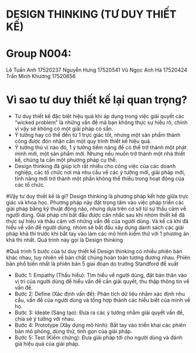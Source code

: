 # DESIGN THINKING (TƯ DUY THIẾT KẾ)
# Group N004:
Lê Tuấn Anh 17520237
Nguyễn Hưng 17520541
Vũ Ngọc Anh Hà 17520424
Trần Minh Khương 17520656

# Vì sao tư duy thiết kế lại quan trọng?
- Tư duy thiết kế đặc biệt hiệu quả khi áp dụng trong việc giải quyết các “wicked problem” là những vấn đề mà bạn không thực sự hiểu rõ, chính vì vậy sẽ không có một giải pháp có sẵn.
- Ý tưởng hay có thể đến từ 1 trực giác tốt, nhưng một sản phẩm thành công được đón nhận cần một quy trình thiết kế hiệu quả.
- Ý tưởng thú vị nào đó, 1 ý tưởng tiềm năng để có thể trở thành một phát minh mới,   một sản phẩm mới. Nhưng nếu muốn trở thành một nhà thiết kế, chúng ta cần một phương pháp cụ thể.
- Design thinking đã giúp ích rất nhiều cho công việc của các doanh nghiệp, các tổ chức nơi mà nhu cầu về các ý tưởng mới, giải pháp mới, tính năng mới trở thành một phần không thể thiếu trong hoạt động của các tổ chức.

#Vậy tư duy thiết kế là gì?
Design thinking là phương pháp kết hợp giữa trực giác và khoa học. Phương pháp này đặt trọng tâm vào việc pháp triển các giải pháp bằng kỹ thuật động não, nhưng dựa trên cơ sở từ sự thấu cảm về người dùng. Giải pháp chỉ bắt đầu được cân nhắc sau khi nhóm thiết kế đã thực sự hiểu và thấu cảm với những vấn đề của người dùng. Và kể cả khi đã hiểu về vấn đề người dùng, nhóm sẽ bắt đầu xây dựng danh sách các giải pháp khả thi trước khi bắt tay vào làm các mô hình kiểm thử với 1 phương án khả thi nhất. Quá trình này gọi là Design thinking

#Quá trình 5 bước của tư duy thiết kế
Design thinking có nhiều phiên bản khác nhau, tuy nhiên về bản chất chúng hoàn toàn tương đương nhau. Phiên bản phổ biến nhất là phiên bản 5 giai đoạn do trường Standford đề xuất
- Bước 1: Empathy (Thấu hiểu): Tìm hiểu về người dùng, đặt bản thân vào vị trí của người dùng để hiểu vấn đề cần giải quyết, thu thập thông tin về vấn đề.
- Bước 2: Define (Xác định vấn đề): Phân tích dữ liệu nhằm xác định nhu cầu, vấn đề của người dùng và tổng hợp thành các hiểu biết của mình về họ.
- Bước 3: Ideate (Sáng tạo): Đưa ra các ý tưởng nhằm giải quyết vấn đề, chia sẻ ý tưởng với nhau.
- Bước 4: Prototype (Xây dựng mô hình): Bắt tay vào triển khai các phiên bản mô phỏng, dùng thử, tinh gọn của giải pháp.
- Bước 5: Test (Kiểm chứng): Đưa giải pháp tới cho người dùng và đánh giá hiệu quả của giải pháp.
